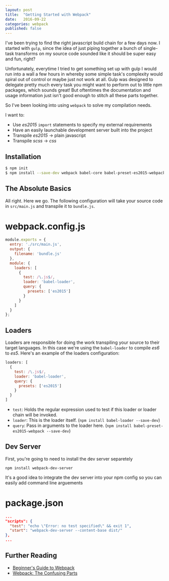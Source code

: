 ```yaml
---
layout: post
title:  "Getting Started with Webpack"
date:   2016-09-22 
categories: webpack
published: false
---
```


I've been trying to find the right javascript build chain for a few days now. I started with `gulp`, since the idea of just piping together a bunch of single-task transforms on my source code sounded like it should be super easy and fun, right?

Unfortunately, everytime I tried to get something set up with gulp I would run into a wall a few hours in whereby some simple task's complexity would spiral out of control or maybe just not work at all. Gulp was designed to delegate pretty much every task you might want to perform out to little npm packages, which sounds great! But oftentimes the documentation and usage information just isn't good enough to stitch all these parts together.

So I've been looking into using `webpack` to solve my compilation needs.

I want to:
 - Use *es2015* `import` statements to specify my external requirements
 - Have an easily launchable development server built into the project
 - Transpile *es2015* -> plain javascript
 - Transpile *scss* -> *css*


## Installation

``` bash
$ npm init
$ npm install --save-dev webpack babel-core babel-preset-es2015-webpack
```

## The Absolute Basics

All right. Here we go. The following configuration will take your source code in `src/main.js` and transpile it to `bundle.js`.

# webpack.config.js
``` javascript
module.exports = {
  entry: './src/main.js',
  output: {
    filename: 'bundle.js'
  },
  module: {
    loaders: [
      {
        test: /\.js$/,
        loader: 'babel-loader',
        query: {
          presets: ['es2015']
        }
      }
    ]
  }
};
```

## Loaders
Loaders are responsible for doing the work transpiling your source to their target languages. In this case we're using the `babel-loader` to compile *es6* to *es5*. Here's an example of the loaders configuration:

``` javascript
loaders: [
  {
    test: /\.js$/,
    loader: 'babel-loader',
    query: {
      presets: ['es2015']
    }
  }
]
```

 - `test`: Holds the regular expression used to test if this loader or loader chain will be invoked.
 - `loader`: This is the loader itself. (`npm install babel-loader --save-dev`)
 - `query`: Pass in arguments to the loader here. (`npm install babel-preset-es2015-webpack --save-dev`)



## Dev Server

First, you're going to need to install the dev server separetely

```
npm install webpack-dev-server
```

It's a good idea to integrate the dev server into your npm config so you can easily add command line arguements

# package.json
``` json
...
"scripts": {
  "test": "echo \"Error: no test specified\" && exit 1",
  "start": "webpack-dev-server --content-base dist/"
},
...
```

## Further Reading
 - [Beginner's Guide to Webpack](https://medium.com/@dabit3/beginner-s-guide-to-webpack-b1f1a3638460#.ru1lvt8h9)
 - [Webpack: The Confusing Parts](https://medium.com/@rajaraodv/webpack-the-confusing-parts-58712f8fcad9#.wqahi757o)

